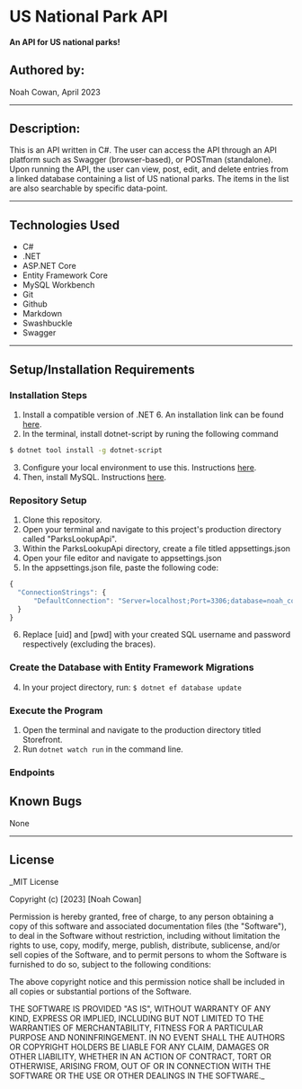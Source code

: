# US National Park API 

#### An API for US national parks!

## Authored by: 

Noah Cowan, April 2023

***

## Description:

This is an API written in C#. The user can access the API through an API platform such as Swagger (browser-based), or POSTman (standalone). Upon running the API, the user can view, post, edit, and delete entries from a linked database containing a list of US national parks. The items in the list are also searchable by specific data-point.
***

## Technologies Used

- C#
- .NET
- ASP.NET Core
- Entity Framework Core
- MySQL Workbench
- Git
- Github
- Markdown
- Swashbuckle
- Swagger
***

## Setup/Installation Requirements

### Installation Steps
1. Install a compatible version of .NET 6. An installation link can be found [here](https://dotnet.microsoft.com/en-us/download/dotnet/6.0).
2. In the terminal, install dotnet-script by runing the following command
```bash
$ dotnet tool install -g dotnet-script
```
3. Configure your local environment to use this. Instructions [here](https://www.learnhowtoprogram.com/c-and-net/getting-started-with-c/installing-dotnet-script).
4. Then, install MySQL. Instructions [here](https://www.learnhowtoprogram.com/c-and-net/getting-started-with-c/installing-and-configuring-mysql).

### Repository Setup
1. Clone this repository.
2. Open your terminal and navigate to this project's production directory called "ParksLookupApi".
3. Within the ParksLookupApi directory, create a file titled appsettings.json
4. Open your file editor and navigate to appsettings.json
5. In the appsettings.json file, paste the following code:
```javascript
{
  "ConnectionStrings": {
      "DefaultConnection": "Server=localhost;Port=3306;database=noah_cowan;uid=[uid];pwd=[pwd];"
  }
}
```
6. Replace [uid] and [pwd] with your created SQL username and password respectively (excluding the braces).

### Create the Database with Entity Framework Migrations
4. In your project directory, run: `$ dotnet ef database update`

### Execute the Program
1. Open the terminal and navigate to the production directory titled Storefront.
2. Run `dotnet watch run` in the command line.

### Endpoints


## Known Bugs
None
***

## License

_MIT License

Copyright (c) [2023] [Noah Cowan]

Permission is hereby granted, free of charge, to any person obtaining a copy of this software and associated documentation files (the "Software"), to deal in the Software without restriction, including without limitation the rights to use, copy, modify, merge, publish, distribute, sublicense, and/or sell
copies of the Software, and to permit persons to whom the Software is furnished to do so, subject to the following conditions:

The above copyright notice and this permission notice shall be included in all copies or substantial portions of the Software.

THE SOFTWARE IS PROVIDED "AS IS", WITHOUT WARRANTY OF ANY KIND, EXPRESS OR IMPLIED, INCLUDING BUT NOT LIMITED TO THE WARRANTIES OF MERCHANTABILITY, FITNESS FOR A PARTICULAR PURPOSE AND NONINFRINGEMENT. IN NO EVENT SHALL THE AUTHORS OR COPYRIGHT HOLDERS BE LIABLE FOR ANY CLAIM, DAMAGES OR OTHER
LIABILITY, WHETHER IN AN ACTION OF CONTRACT, TORT OR OTHERWISE, ARISING FROM, OUT OF OR IN CONNECTION WITH THE SOFTWARE OR THE USE OR OTHER DEALINGS IN THE SOFTWARE._